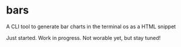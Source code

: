 # bars
A CLI tool to generate bar charts in the terminal os as a HTML snippet

Just started. Work in progress. Not worable yet, but stay tuned! 

